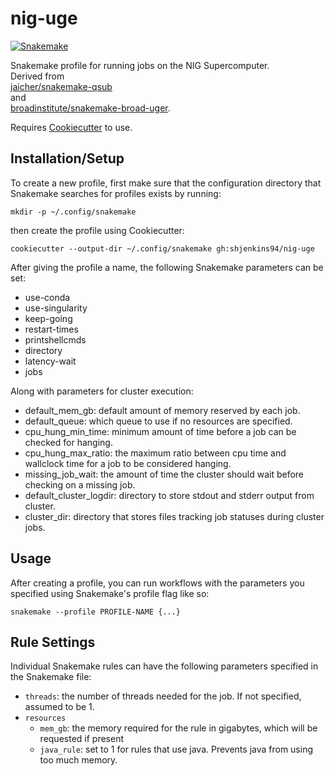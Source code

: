 # nig-uge
[![Snakemake](https://img.shields.io/badge/snakemake-≥5.17-brightgreen.svg)](https://snakemake.bitbucket.io)

Snakemake profile for running jobs on the NIG Supercomputer.  
Derived from  
[jaicher/snakemake-qsub][qsub]  
 and  
[broadinstitute/snakemake-broad-uger][broad].

Requires [Cookiecutter][cookiecutter-repo] to use.  

## Installation/Setup
To create a new profile, first make sure that the configuration directory that Snakemake searches for profiles exists by running:
```
mkdir -p ~/.config/snakemake
```
then create the profile using Cookiecutter:

```
cookiecutter --output-dir ~/.config/snakemake gh:shjenkins94/nig-uge
```

After giving the profile a name, the following Snakemake parameters can be set:

 - use-conda
 - use-singularity
 - keep-going
 - restart-times
 - printshellcmds
 - directory
 - latency-wait
 - jobs

Along with parameters for cluster execution:

 - default_mem_gb: default amount of memory reserved by each job.
 - default_queue: which queue to use if no resources are specified.
 - cpu_hung_min_time: minimum amount of time before a job can be checked for hanging.
 - cpu_hung_max_ratio: the maximum ratio between cpu time and wallclock time for a job to be considered hanging.
 - missing_job_wait: the amount of time the cluster should wait before checking on a missing job.
 - default_cluster_logdir: directory to store stdout and stderr output from cluster.
 - cluster_dir: directory that stores files tracking job statuses during cluster jobs.

## Usage
After creating a profile, you can run workflows with the parameters you specified using Snakemake's profile flag like so:

```
snakemake --profile PROFILE-NAME {...}
```

## Rule Settings

Individual Snakemake rules can have the following parameters specified in the
Snakemake file:
+ `threads`: the number of threads needed for the job. If not specified,
  assumed to be 1.
+ `resources`
    - `mem_gb`: the memory required for the rule in gigabytes, which will be
      requested if present
    - `java_rule`: set to 1 for rules that use java. Prevents java from using too much memory.
    
[qsub]: https://github.com/jaicher/snakemake-sync-bq-sub
[broad]: https://github.com/broadinstitute/snakemake-broad-uger
[cookiecutter-repo]: https://github.com/audreyr/cookiecutter

